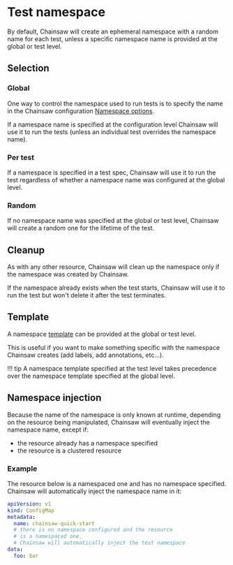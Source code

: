 # Test namespace

By default, Chainsaw will create an ephemeral namespace with a random name for each test, unless a specific namespace name is provided at the global or test level.

## Selection

### Global

One way to control the namespace used to run tests is to specify the name in the Chainsaw configuration [Namespace options](../configuration/options/namespace.md).

If a namespace name is specified at the configuration level Chainsaw will use it to run the tests (unless an individual test overrides the namespace name).

### Per test

If a namespace is specified in a test spec, Chainsaw will use it to run the test regardless of whether a namespace name was configured at the global level.

### Random

If no namespace name was specified at the global or test level, Chainsaw will create a random one for the lifetime of the test.

## Cleanup

As with any other resource, Chainsaw will clean up the namespace only if the namespace was created by Chainsaw.

If the namespace already exists when the test starts, Chainsaw will use it to run the test but won't delete it after the test terminates.

## Template

A namespace [template](./templating.md) can be provided at the global or test level.

This is useful if you want to make something specific with the namespace Chainsaw creates (add labels, add annotations, etc...).

!!! tip
    A namespace template specified at the test level takes precedence over the namespace template specified at the global level.

## Namespace injection

Because the name of the namespace is only known at runtime, depending on the resource being manipulated, Chainsaw will eventually inject the namespace name, except if:

- the resource already has a namespace specified
- the resource is a clustered resource

### Example

The resource below is a namespaced one and has no namespace specified.
Chainsaw will automatically inject the namespace name in it:

```yaml
apiVersion: v1
kind: ConfigMap
metadata:
  name: chainsaw-quick-start
  # there is no namespace configured and the resource
  # is a namespaced one.
  # Chainsaw will automatically inject the test namespace
data:
  foo: bar
```

